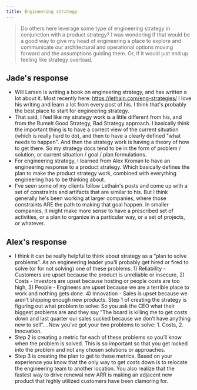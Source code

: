```yaml
---
title: Engineering strategy
---
```


> Do others here leverage some type of engineering strategy in conjunction with a product strategy? I was wondering if that would be a good way to give my head of engineering a place to explore and communicate our architectural and operational options moving forward and the assumptions guiding them. Or, if it would just end up feeling like strategy overload.

## Jade's response

* Will Larsen is writing a book on engineering strategy, and has written a lot about it. Most recently here: https://lethain.com/eng-strategies/ I love his writing and learn a lot from every post of his. I think that's probably the best place to start for engineering strategy.
* That said, I feel like my strategy work is a little different from his, and from the Rumelt Good Strategy, Bad Strategy approach. I basically think the important thing is to have a correct view of the current situation (which is really hard to do), and then to have a clearly defined "what needs to happen". And then the strategy work is having a theory of how to get there. So my strategy docs tend to be in the form of problem / solution, or current situation / goal / plan formulations.
* For engineering strategy, I learned from Alex Kroman to have an engineering response to a product strategy. Which basically defines the plan to make the product strategy work, combined with everything engineering has to be thinking about. 
* I've seen some of my clients follow Lethain's posts and come up with a set of constraints and artifacts that are similar to his. But I think generally he's been working at larger companies, where those constraints ARE the path to making that goal happen. In smaller companies, it might make more sense to have a prescribed set of activities, or a plan to organize in a particular way, or a set of projects, or whatever.

## Alex's response

* I think it can be really helpful to think about strategy as a “plan to solve problems”. As an engineering leader you’ll probably get hired or fired to solve (or for not solving) one of these problems: 1) Reliability - Customers are upset because the product is unreliable or insecure, 2) Costs - Investors are upset because hosting or people costs are too high, 3) People - Engineers are upset because we are a terrible place to work and nothing gets done. 4) Innovation - Sales is upset because we aren’t shipping enough new products. Step 1 of creating the strategy is figuring out what problem to solve: So you ask the CEO what their biggest problems are and they say “The board is killing me to get costs down and last quarter our sales sucked because we don’t have anything new to sell”….Now you’ve got your two problems to solve: 1. Costs, 2. Innovation.
* Step 2 is creating a metric for each of these problems so you’ll know when the problem is solved. This is so important so that you get locked into the problem and not any chosen solutions or approaches.
* Step 3 is creating the plan to get to these metrics. Based on your experience you know that the only way to get costs down is to relocate the engineering team to another location. You also realize that the fastest way to drive renewal new ARR is making an adjacent new product that highly utilized customers have been clamoring for.
          